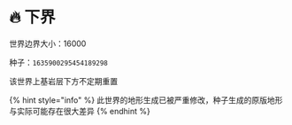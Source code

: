 # 🔥 下界

世界边界大小：16000

种子：`1635900295454189298`

该世界上基岩层下方不定期重置

{% hint style="info" %}
此世界的地形生成已被严重修改，种子生成的原版地形与实际可能存在很大差异
{% endhint %}
